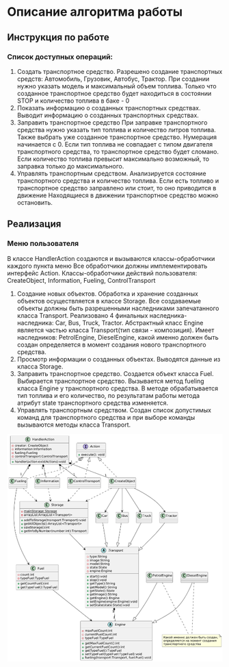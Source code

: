 # Описание алгоритма работы
## Инструкция по работе
### Список доступных операций:
1. Создать транспортное средство.
   Разрешено создание транспортных средств: Автомобиль, Грузовик, Автобус, Трактор.
   При создании нужно указать модель и максимальный объем топлива.
   Только что созданное транспортное средство будет находиться в состоянии STOP и количество топлива в баке - 0
2. Показать информацию о созданных транспортных средствах.
   Выводит информацию о созданных транспортных средствах.
3. Заправить транспортное средство
   При заправке транспортного средства нужно указать тип топлива и количество литров топлива.
   Также выбрать уже созданное транспортное средство. Нумерация начинается с 0.
   Если тип топлива не совпадает с типом двигателя транспортного средства, то транспортное средство будет сломано.
   Если количество топлива превысит максимально возможный, то заправка только до максимального.
4. Управлять транспортным средством.
   Анализируется состояние транспортного средства и количество топлива. Если есть топливо и транспортное средство заправлено или стоит, то оно приводится в движение
   Находящиеся в движении транспортное средство можно остановить.
## Реализация
### Меню пользователя
В классе HandlerAction создаются и вызываются классы-обработчики каждого пункта меню
Все обработчики должны имплементировать интерфейс Action.
Классы-обработчики действий пользователя: CreateObject, Information, Fueling, ControlTransport
1. Создание новых объектов.
   Обработка и хранение созданных объектов осуществляется в классе Storage.
   Все создаваемые объекты должны быть разрешенными наследниками запечатанного класса Transport.
   Реализовано 4 финальных наследника-наследника: Car, Bus, Truck, Tractor.
   Абстрактный класс Engine является частью класса Transport(тип связи - композиция).
   Имеет наследников: PetrolEngine, DieselEngine, какой именно должен быть создан определяется в момент создания нового
   транспортного средства.
2. Просмотр информации о созданных объектах.
   Выводятся данные из класса Storage.
3. Заправить транспортное средство.
   Создается объект класса Fuel. Выбирается транспортное средство. Вызывается метод fueling класса Engine 
   у транспортного средства. В методе обрабатывается тип топлива и его количество, по результатам работы метода 
   атрибут state транспортного средства изменяется.
4. Управлять транспортным средством.
   Создан список допустимых команд для транспортного средства и при выборе команды вызываются методы класса Transport.
 
![UML-диаграмма](doc/image/UML.png)